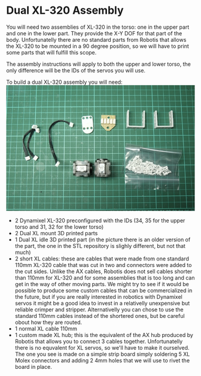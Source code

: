 # Dual XL-320 Assembly

You will need two assemblies of XL-320 in the torso: one in the upper part and one in the lower part. They provide the X-Y DOF for that part of the body. Unfortunatelly there are no standard parts from Robotis that allows the XL-320 to be mounted in a 90 degree position, so we will have to print some parts that will fulfill this scope.

The assembly instructions will apply to both the upper and lower torso, the only difference will be the IDs of the servos you will use.

To build a dual XL-320 assembly you will need:
![_DSF9023.JPG](./img/_DSF9023.JPG)

* 2 Dynamixel XL-320 preconfigured with the IDs (34, 35 for the upper torso and 31, 32 for the lower torso)
* 2 Dual XL mount 3D printed parts
* 1 Dual XL idle 3D printed part (in the picture there is an older version of the part, the one in the STL repository is slighly different, but not that much)
* 2 short XL cables: these are cables that were made from one standard 110mm XL-320 cable that was cut in two and connectors were added to the cut sides. Unlike the AX cables, Robotis does not sell cables shorter than 110mm for XL-320 and for some assemblies that is too long and can get in the way of other moving parts. We might try to see if it would be possible to produce some custom cables that can be commercialized in the future, but if you are really interested in robotics with Dynamixel servos it might be a good idea to invest in a relativelly unexpensive but reliable crimper and stripper. Alternativelly you can chose to use the standard 110mm cables instead of the shortered ones, but be careful obout how they are routed.
* 1 normal XL cable 110mm
* 1 custom made XL hub; this is the equivalent of the AX hub produced by Robotis that allows you to connect 3 cables together. Unfortunatelly there is no equvalent for XL servos, so we'll have to make it ourselved. The one you see is made on a simple strip board simply soldering 5 XL Molex connectors and adding 2 4mm holes that we will use to rivet the board in place.



